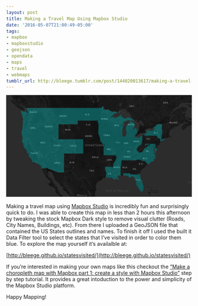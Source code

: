 ```yaml
---
layout: post
title: Making a Travel Map Using Mapbox Studio
date: '2016-05-07T21:00:49-05:00'
tags:
- mapbox
- mapboxstudio
- geojson
- opendata
- maps
- travel
- webmaps
tumblr_url: http://bleege.tumblr.com/post/144020013617/making-a-travel-map-using-mapbox-studio-is
---
```


![](/tumblr_files/tumblr_o6u5ldOUv81rsjbmgo1_1280.png)

<!--excerpt.start-->
Making a travel map using [Mapbox Studio](https://www.mapbox.com/mapbox-studio/) is incredibly fun and surprisingly quick to do.  I was able to create this map in less than 2 hours this afternoon by tweaking the stock Mapbox Dark style to remove visual clutter (Roads, City Names, Buildings, etc).  From there I uploaded a GeoJSON file that contained the US States outlines and names.  To finish it off I used the built it Data Filter tool to select the states that I’ve visited in order to color them blue.  To explore the map yourself it’s availalble at:
<!--excerpt.end-->

[http://bleege.github.io/statesvisited/](http://bleege.github.io/statesvisited/)

If you’re interested in making your own maps like this checkout the [“Make a choropleth map with Mapbox part 1: create a style with Mapbox Studio”](https://www.mapbox.com/help/choropleth-studio-gl-pt-1/) step by step tutorial.  It provides a great intoduction to the power and simplicity of the Mapbox Studio platform.

Happy Mapping!
